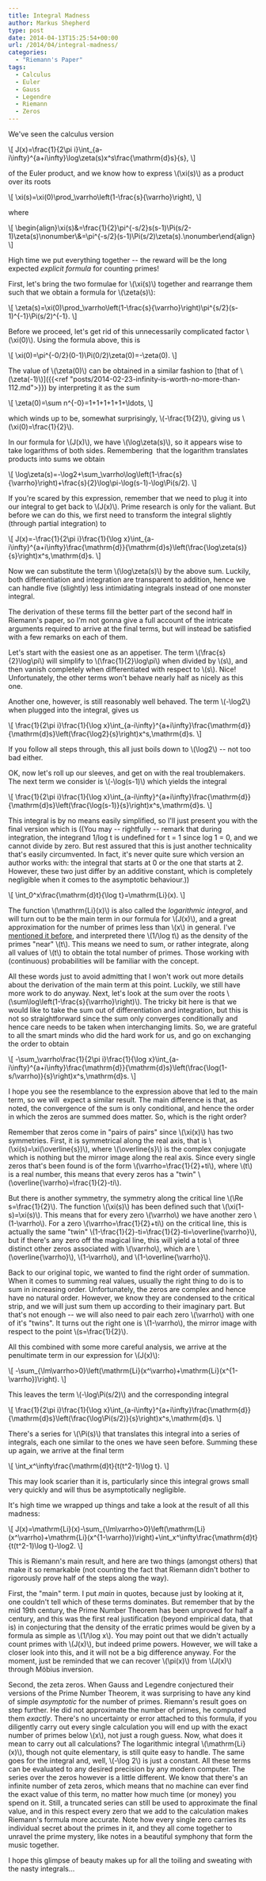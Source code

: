 ```yaml
---
title: Integral Madness
author: Markus Shepherd
type: post
date: 2014-04-13T15:25:54+00:00
url: /2014/04/integral-madness/
categories:
  - "Riemann's Paper"
tags:
  - Calculus
  - Euler
  - Gauss
  - Legendre
  - Riemann
  - Zeros
---
```


We've seen the calculus version

\\[ J(x)=\frac{1}{2\pi i}\int_{a-i\infty}^{a+i\infty}\log\zeta(s)x^s\frac{\mathrm{d}s}{s}, \\]

of the Euler product, and we know how to express \\(\xi(s)\\) as a product over its roots

\\[ \xi(s)=\xi(0)\prod_\varrho\left(1-\frac{s}{\varrho}\right), \\]

where

\\[ \begin{align}\xi(s)&=\frac{1}{2}\pi^{-s/2}s(s-1)\Pi(s/2-1)\zeta(s)\nonumber\\&=\pi^{-s/2}(s-1)\Pi(s/2)\zeta(s).\nonumber\end{align} \\]

High time we put everything together -- the reward will be the long expected _explicit formula_ for counting primes!<!-- more -->

First, let's bring the two formulae for \\(\xi(s)\\) together and rearrange them such that we obtain a formula for \\(\zeta(s)\\):

\\[ \zeta(s)=\xi(0)\prod_\varrho\left(1-\frac{s}{\varrho}\right)\pi^{s/2}(s-1)^{-1}\Pi(s/2)^{-1}. \\]

Before we proceed, let's get rid of this unnecessarily complicated factor \\(\xi(0)\\). Using the formula above, this is

\\[ \xi(0)=\pi^{-0/2}(0-1)\Pi(0/2)\zeta(0)=-\zeta(0). \\]

The value of \\(\zeta(0)\\) can be obtained in a similar fashion to [that of \\(\zeta(-1)\\)]({{<ref "posts/2014-02-23-infinity-is-worth-no-more-than-112.md">}}) by interpreting it as the sum

\\[ \zeta(0)=\sum n^{-0}=1+1+1+1+1+\ldots, \\]

which winds up to be, somewhat surprisingly, \\(-\frac{1}{2}\\), giving us \\(\xi(0)=\frac{1}{2}\\).

In our formula for \\(J(x)\\), we have \\(\log\zeta(s)\\), so it appears wise to take logarithms of both sides. Remembering  that the logarithm translates products into sums we obtain

\\[ \log\zeta(s)=-\log2+\sum_\varrho\log\left(1-\frac{s}{\varrho}\right)+\frac{s}{2}\log\pi-\log(s-1)-\log\Pi(s/2). \\]

If you're scared by this expression, remember that we need to plug it into our integral to get back to \\(J(x)\\). Prime research is only for the valiant. But before we can do this, we first need to transform the integral slightly (through partial integration) to

\\[ J(x)=-\frac{1}{2\pi i}\frac{1}{\log x}\int_{a-i\infty}^{a+i\infty}\frac{\mathrm{d}}{\mathrm{d}s}\left(\frac{\log\zeta(s)}{s}\right)x^s\,\mathrm{d}s. \\]

Now we can substitute the term \\(\log\zeta(s)\\) by the above sum. Luckily, both differentiation and integration are transparent to addition, hence we can handle five (slightly) less intimidating integrals instead of one monster integral.

The derivation of these terms fill the better part of the second half in Riemann's paper, so I'm not gonna give a full account of the intricate arguments required to arrive at the final terms, but will instead be satisfied with a few remarks on each of them.

Let's start with the easiest one as an appetiser. The term \\(\frac{s}{2}\log\pi\\) will simplify to \\(\frac{1}{2}\log\pi\\) when divided by \\(s\\), and then vanish completely when differentiated with respect to \\(s\\). Nice! Unfortunately, the other terms won't behave nearly half as nicely as this one.

Another one, however, is still reasonably well behaved. The term \\(-\log2\\) when plugged into the integral, gives us

\\[ \frac{1}{2\pi i}\frac{1}{\log x}\int_{a-i\infty}^{a+i\infty}\frac{\mathrm{d}}{\mathrm{d}s}\left(\frac{\log2}{s}\right)x^s\,\mathrm{d}s. \\]

If you follow all steps through, this all just boils down to \\(\log2\\) -- not too bad either.

OK, now let's roll up our sleeves, and get on with the real troublemakers. The next term we consider is \\(-\log(s-1)\\) which yields the integral

\\[ \frac{1}{2\pi i}\frac{1}{\log x}\int_{a-i\infty}^{a+i\infty}\frac{\mathrm{d}}{\mathrm{d}s}\left(\frac{\log(s-1)}{s}\right)x^s\,\mathrm{d}s. \\]

This integral is by no means easily simplified, so I'll just present you with the final version which is ((You may -- rightfully -- remark that during integration, the integrand 1/log t is undefined for t = 1 since log 1 = 0, and we cannot divide by zero. But rest assured that this is just another technicality that's easily circumvented. In fact, it's never quite sure which version an author works with: the integral that starts at 0 or the one that starts at 2. However, these two just differ by an additive constant, which is completely negligible when it comes to the asymptotic behaviour.))

\\[ \int_0^x\frac{\mathrm{d}t}{\log t}=\mathrm{Li}(x). \\]

The function \\(\mathrm{Li}(x)\\) is also called the _logarithmic integral_, and will turn out to be the main term in our formula for \\(J(x)\\), and a great approximation for the number of primes less than \\(x\\) in general. I've [mentioned it before](http://localhost:8885/riemannhypothesis.info/2013/11/are-primes-independent/), and interpreted there \\(1/\log t\\) as the density of the primes "near" \\(t\\). This means we need to sum, or rather integrate, along all values of \\(t\\) to obtain the total number of primes. Those working with (continuous) probabilities will be familiar with the concept.

All these words just to avoid admitting that I won't work out more details about the derivation of the main term at this point. Luckily, we still have more work to do anyway. Next, let's look at the sum over the roots \\(\sum\log\left(1-\frac{s}{\varrho}\right)\\). The tricky bit here is that we would like to take the sum out of differentiation and integration, but this is not so straightforward since the sum only converges conditionally and hence care needs to be taken when interchanging limits. So, we are grateful to all the smart minds who did the hard work for us, and go on exchanging the order to obtain

\\[ -\sum_\varrho\frac{1}{2\pi i}\frac{1}{\log x}\int_{a-i\infty}^{a+i\infty}\frac{\mathrm{d}}{\mathrm{d}s}\left(\frac{\log(1-s/\varrho)}{s}\right)x^s\,\mathrm{d}s. \\]

I hope you see the resemblance to the expression above that led to the main term, so we will  expect a similar result. The main difference is that, as noted, the convergence of the sum is only conditional, and hence the order in which the zeros are summed does matter. So, which is the right order?

Remember that zeros come in "pairs of pairs" since \\(\xi(x)\\) has two symmetries. First, it is symmetrical along the real axis, that is \\(\xi(s)=\xi(\overline{s})\\), where \\(\overline{s}\\) is the complex conjugate which is nothing but the mirror image along the real axis. Since every single zeros that's been found is of the form \\(\varrho=\frac{1}{2}+ti\\), where \\(t\\) is a real number, this means that every zeros has a "twin" \\(\overline{\varrho}=\frac{1}{2}-ti\\).

But there is another symmetry, the symmetry along the critical line \\(\Re s=\frac{1}{2}\\). The function \\(\xi(s)\\) has been defined such that \\(\xi(1-s)=\xi(s)\\). This means that for every zero \\(\varrho\\) we have another zero \\(1-\varrho\\). For a zero \\(\varrho=\frac{1}{2}+ti\\) on the critical line, this is actually the same "twin" \\(1-\frac{1}{2}-ti=\frac{1}{2}-ti=\overline{\varrho}\\), but if there's any zero off the magical line, this will yield a total of three distinct other zeros associated with \\(\varrho\\), which are \\(\overline{\varrho}\\), \\(1-\varrho\\), and \\(1-\overline{\varrho}\\).

Back to our original topic, we wanted to find the right order of summation. When it comes to summing real values, usually the right thing to do is to sum in increasing order. Unfortunately, the zeros are complex and hence have no natural order. However, we know they are condensed to the critical strip, and we will just sum them up according to their imaginary part. But that's not enough -- we will also need to pair each zero \\(\varrho\\) with one of it's "twins". It turns out the right one is \\(1-\varrho\\), the mirror image with respect to the point \\(s=\frac{1}{2}\\).

All this combined with some more careful analysis, we arrive at the penultimate term in our expression for \\(J(x)\\):

\\[ -\sum_{\Im\varrho>0}\left(\mathrm{Li}(x^\varrho)+\mathrm{Li}(x^{1-\varrho})\right). \\]

This leaves the term \\(-\log\Pi(s/2)\\) and the corresponding integral

\\[ \frac{1}{2\pi i}\frac{1}{\log x}\int_{a-i\infty}^{a+i\infty}\frac{\mathrm{d}}{\mathrm{d}s}\left(\frac{\log\Pi(s/2)}{s}\right)x^s\,\mathrm{d}s. \\]

There's a series for \\(\Pi(s)\\) that translates this integral into a series of integrals, each one similar to the ones we have seen before. Summing these up again, we arrive at the final term

\\[ \int_x^\infty\frac{\mathrm{d}t}{t(t^2-1)\log t}. \\]

This may look scarier than it is, particularly since this integral grows small very quickly and will thus be asymptotically negligible.

It's high time we wrapped up things and take a look at the result of all this madness:

\\[ J(x)=\mathrm{Li}(x)-\sum_{\Im\varrho>0}\left(\mathrm{Li}(x^\varrho)+\mathrm{Li}(x^{1-\varrho})\right)+\int_x^\infty\frac{\mathrm{d}t}{t(t^2-1)\log t}-\log2. \\]

This is Riemann's main result, and here are two things (amongst others) that make it so remarkable (not counting the fact that Riemann didn't bother to rigorously prove half of the steps along the way).

First, the "main" term. I put _main_ in quotes, because just by looking at it, one couldn't tell which of these terms dominates. But remember that by the mid 19th century, the Prime Number Theorem has been unproved for half a century, and this was the first real justification (beyond empirical data, that is) in conjecturing that the density of the erratic primes would be given by a formula as simple as \\(1/\log x\\). You may point out that we didn't actually count primes with \\(J(x)\\), but indeed prime powers. However, we will take a closer look into this, and it will not be a big difference anyway. For the moment, just be reminded that we can recover \\(\pi(x)\\) from \\(J(x)\\) through Möbius inversion.

Second, the zeta zeros. When Gauss and Legendre conjectured their versions of the Prime Number Theorem, it was surprising to have any kind of simple _asymptotic_ for the number of primes. Riemann's result goes on step further. He did not approximate the number of primes, he computed them _exactly_. There's no uncertainty or error attached to this formula, if you diligently carry out every single calculation you will end up with the exact number of primes below \\(x\\), not just a rough guess. Now, what does it mean to carry out all calculations? The logarithmic integral \\(\mathrm{Li}(x)\\), though not quite elementary, is still quite easy to handle. The same goes for the integral and, well, \\(-\log 2\\) is just a constant. All these terms can be evaluated to any desired precision by any modern computer. The series over the zeros however is a little different. We know that there's an infinite number of zeta zeros, which means that no machine can ever find the exact value of this term, no matter how much time (or money) you spend on it. Still, a truncated series can still be used to approximate the final value, and in this respect every zero that we add to the calculation makes Riemann's formula more accurate. Note how every single zero carries its individual secret about the primes in it, and they all come together to unravel the prime mystery, like notes in a beautiful symphony that form the music together.

I hope this glimpse of beauty makes up for all the toiling and sweating with the nasty integrals...
